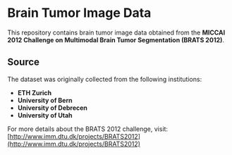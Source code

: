 # Brain Tumor Image Data

This repository contains brain tumor image data obtained from the **MICCAI 2012 Challenge on Multimodal Brain Tumor Segmentation (BRATS 2012)**.  

## **Source**  
The dataset was originally collected from the following institutions:  
- **ETH Zurich**  
- **University of Bern**  
- **University of Debrecen**  
- **University of Utah**  

For more details about the BRATS 2012 challenge, visit:  
[http://www.imm.dtu.dk/projects/BRATS2012](http://www.imm.dtu.dk/projects/BRATS2012)  
